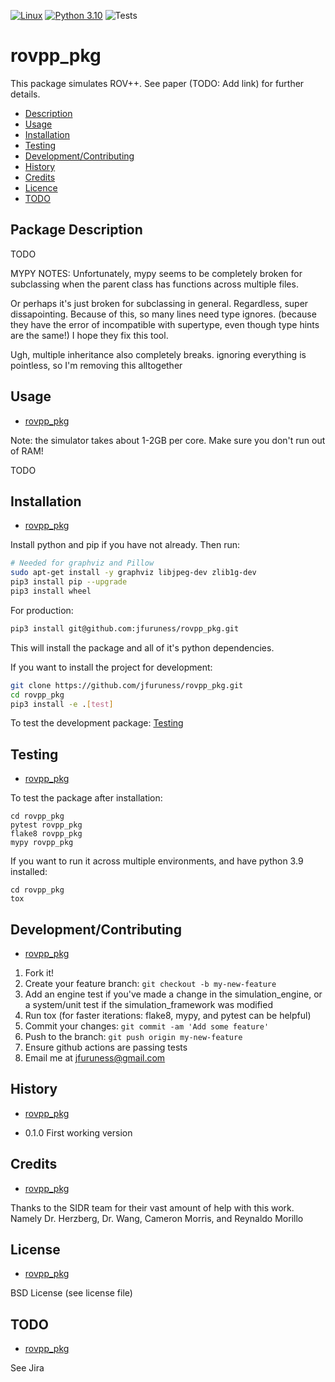 [![Linux](https://svgshare.com/i/Zhy.svg)](https://svgshare.com/i/Zhy.svg)
[![Python 3.10](https://img.shields.io/badge/python-3.10-blue.svg)](https://www.python.org/downloads/release/python-3100/)
![Tests](https://github.com/jfuruness/rovpp_pkg/actions/workflows/tests.yml/badge.svg)

# rovpp\_pkg
This package simulates ROV++. See paper (TODO: Add link) for further details.

* [Description](#package-description)
* [Usage](#usage)
* [Installation](#installation)
* [Testing](#testing)
* [Development/Contributing](#developmentcontributing)
* [History](#history)
* [Credits](#credits)
* [Licence](#license)
* [TODO](#todo)

## Package Description

TODO

MYPY NOTES: Unfortunately, mypy seems to be completely broken for subclassing when the parent class has functions across multiple files.

Or perhaps it's just broken for subclassing in general.
Regardless, super dissapointing.
Because of this, so many lines need type ignores.
(because they have the error of incompatible with supertype, even though type hints are the same!)
I hope they fix this tool.

Ugh, multiple inheritance also completely breaks. ignoring everything is pointless, so I'm removing this alltogether

## Usage
* [rovpp\_pkg](#rovpp_pkg)

Note: the simulator takes about 1-2GB per core. Make sure you don't run out of RAM!

TODO

## Installation
* [rovpp\_pkg](#rovpp_pkg)

Install python and pip if you have not already. Then run:

```bash
# Needed for graphviz and Pillow
sudo apt-get install -y graphviz libjpeg-dev zlib1g-dev
pip3 install pip --upgrade
pip3 install wheel
```

For production:

```bash
pip3 install git@github.com:jfuruness/rovpp_pkg.git
```

This will install the package and all of it's python dependencies.

If you want to install the project for development:
```bash
git clone https://github.com/jfuruness/rovpp_pkg.git
cd rovpp_pkg
pip3 install -e .[test]
```

To test the development package: [Testing](#testing)


## Testing
* [rovpp\_pkg](#rovpp_pkg)

To test the package after installation:

```
cd rovpp_pkg
pytest rovpp_pkg
flake8 rovpp_pkg
mypy rovpp_pkg
```

If you want to run it across multiple environments, and have python 3.9 installed:

```
cd rovpp_pkg
tox
```


## Development/Contributing
* [rovpp\_pkg](#rovpp_pkg)

1. Fork it!
2. Create your feature branch: `git checkout -b my-new-feature`
3. Add an engine test if you've made a change in the simulation_engine, or a system/unit test if the simulation_framework was modified
5. Run tox (for faster iterations: flake8, mypy, and pytest can be helpful)
6. Commit your changes: `git commit -am 'Add some feature'`
7. Push to the branch: `git push origin my-new-feature`
8. Ensure github actions are passing tests
9. Email me at jfuruness@gmail.com

## History
* [rovpp\_pkg](#rovpp_pkg)

* 0.1.0 First working version

## Credits
* [rovpp\_pkg](#rovpp_pkg)

Thanks to the SIDR team for their vast amount of help with this work. Namely Dr. Herzberg, Dr. Wang, Cameron Morris, and Reynaldo Morillo

## License
* [rovpp\_pkg](#rovpp_pkg)

BSD License (see license file)

## TODO
* [rovpp\_pkg](#rovpp_pkg)

See Jira

